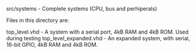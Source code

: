 src/systems - Complete systems (CPU, bus and perhiperals)

Files in this directory are:

top_level.vhd - A system with a serial port, 4kB RAM and 4kB ROM. Used during testing
top_level_expanded.vhd - An expanded system, with serial, 16-bit GPIO, 4kB RAM and 4kB ROM.
